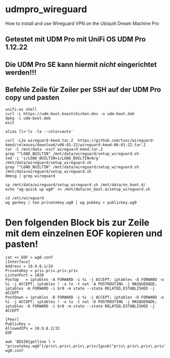 # udmpro_wireguard
How to install and use Wireguard VPN on the Ubiquiti Dream Machine Pro

## Getestet mit UDM Pro mit UniFi OS UDM Pro 1.12.22 ##
## Die UDM Pro SE kann hiermit _nicht_ eingerichtet werden!!! ## 
## Befehle Zeile für Zeiler per SSH auf der UDM Pro copy und pasten ##

```
unifi-os shell
curl -L https://udm-boot.boostchicken.dev -o udm-boot.deb
dpkg -i udm-boot.deb
exit
```

```
alias ll='ls -la --color=auto'
```

```
curl -LJo wireguard-kmod.tar.Z  https://github.com/tusc/wireguard-kmod/releases/download/v06-01-22/wireguard-kmod-06-01-22.tar.Z
tar -C /mnt/data -xvzf wireguard-kmod.tar.Z
grep "^LOAD_BUILTIN" /mnt/data/wireguard/setup_wireguard.sh
sed -i 's/LOAD_BUILTIN=1/LOAD_BUILTIN=0/g' /mnt/data/wireguard/setup_wireguard.sh
grep "^LOAD_BUILTIN" /mnt/data/wireguard/setup_wireguard.sh
/mnt/data/wireguard/setup_wireguard.sh
dmesg | grep wireguard
```

```
cp /mnt/data/wireguard/setup_wireguard.sh /mnt/data/on_boot.d/
echo "wg-quick up wg0" >> /mnt/data/on_boot.d/setup_wireguard.sh
```

```
cd /etc/wireguard
wg genkey | tee privatekey.wg0 | wg pubkey > publickey.wg0
```

# Den folgenden Block bis zur Zeile mit dem einzelnen EOF kopieren und pasten!
```
cat << EOF > wg0.conf
[Interface]
Address = 10.9.8.1/24
PrivateKey = priv.priv.priv.priv
ListenPort = 1820
PostUp   = iptables -A FORWARD -i %i -j ACCEPT; iptables -A FORWARD -o %i -j ACCEPT; iptables ! -o lo -t nat -A POSTROUTING -j MASQUERADE; iptables -A FORWARD -i br0 -m state --state RELATED,ESTABLISHED -j ACCEPT
PostDown = iptables -D FORWARD -i %i -j ACCEPT; iptables -D FORWARD -o %i -j ACCEPT; iptables ! -o lo -t nat -D POSTROUTING -j MASQUERADE; iptables -D FORWARD -i br0 -m state --state RELATED,ESTABLISHED -j ACCEPT

[Peer]
PublicKey = 
AllowedIPs = 10.9.8.2/32
EOF
```

```
awk 'BEGIN{getline l < "privatekey.wg0"}/priv\.priv\.priv\.priv/{gsub("priv\.priv\.priv\.priv",l)}1' wg0.conf
```

